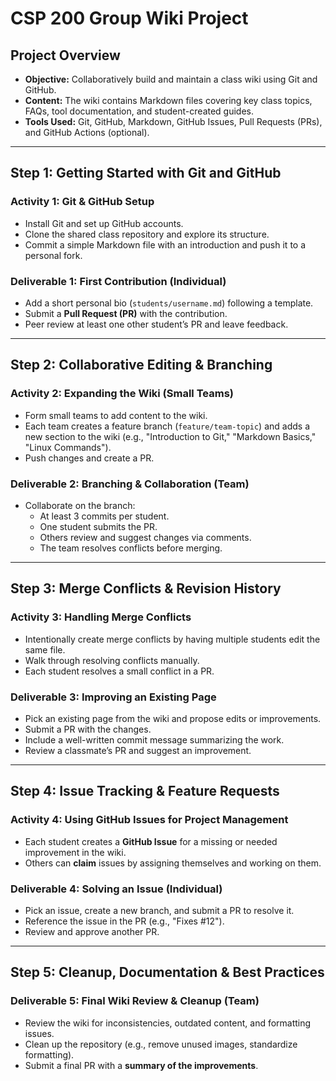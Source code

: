 # CSP 200 Group Wiki Project

## **Project Overview**

- **Objective:** Collaboratively build and maintain a class wiki using Git and
  GitHub.
- **Content:** The wiki contains Markdown files covering key class topics, FAQs,
  tool documentation, and student-created guides.
- **Tools Used:** Git, GitHub, Markdown, GitHub Issues, Pull Requests (PRs), and
  GitHub Actions (optional).

---

## **Step 1: Getting Started with Git and GitHub**

### **Activity 1: Git & GitHub Setup**

- Install Git and set up GitHub accounts.
- Clone the shared class repository and explore its structure.
- Commit a simple Markdown file with an introduction and push it to a personal
  fork.

### **Deliverable 1: First Contribution (Individual)**

- Add a short personal bio (`students/username.md`) following a template.
- Submit a **Pull Request (PR)** with the contribution.
- Peer review at least one other student’s PR and leave feedback.

---

## **Step 2: Collaborative Editing & Branching**

### **Activity 2: Expanding the Wiki (Small Teams)**

- Form small teams to add content to the wiki.
- Each team creates a feature branch (`feature/team-topic`) and adds a new
  section to the wiki (e.g., "Introduction to Git," "Markdown Basics," "Linux
  Commands").
- Push changes and create a PR.

### **Deliverable 2: Branching & Collaboration (Team)**

- Collaborate on the branch:
  - At least 3 commits per student.
  - One student submits the PR.
  - Others review and suggest changes via comments.
  - The team resolves conflicts before merging.

---

## **Step 3: Merge Conflicts & Revision History**

### **Activity 3: Handling Merge Conflicts**

- Intentionally create merge conflicts by having multiple students edit the same
  file.
- Walk through resolving conflicts manually.
- Each student resolves a small conflict in a PR.

### **Deliverable 3: Improving an Existing Page**

- Pick an existing page from the wiki and propose edits or improvements.
- Submit a PR with the changes.
- Include a well-written commit message summarizing the work.
- Review a classmate’s PR and suggest an improvement.

---

## **Step 4: Issue Tracking & Feature Requests**

### **Activity 4: Using GitHub Issues for Project Management**

- Each student creates a **GitHub Issue** for a missing or needed improvement in
  the wiki.
- Others can **claim** issues by assigning themselves and working on them.

### **Deliverable 4: Solving an Issue (Individual)**

- Pick an issue, create a new branch, and submit a PR to resolve it.
- Reference the issue in the PR (e.g., "Fixes #12").
- Review and approve another PR.

---

## **Step 5: Cleanup, Documentation & Best Practices**

### **Deliverable 5: Final Wiki Review & Cleanup (Team)**

- Review the wiki for inconsistencies, outdated content, and formatting issues.
- Clean up the repository (e.g., remove unused images, standardize formatting).
- Submit a final PR with a **summary of the improvements**.
